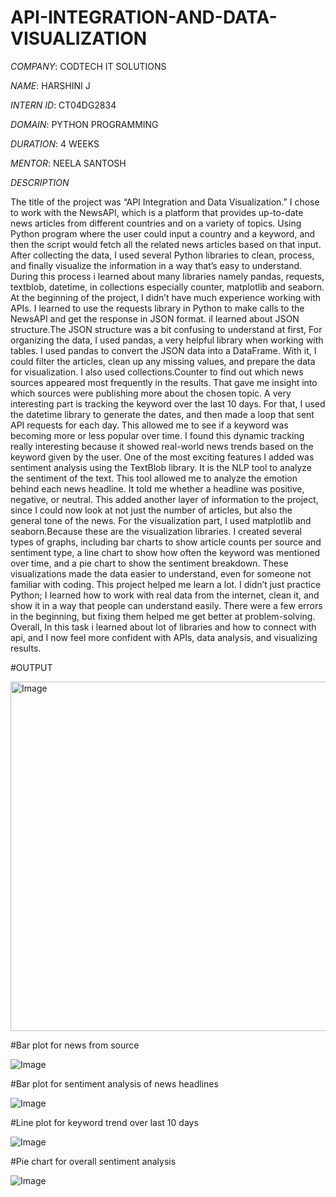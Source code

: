 # API-INTEGRATION-AND-DATA-VISUALIZATION

*COMPANY*: CODTECH IT SOLUTIONS

*NAME*: HARSHINI J

*INTERN ID*: CT04DG2834

*DOMAIN*: PYTHON PROGRAMMING

*DURATION*: 4 WEEKS

*MENTOR*: NEELA SANTOSH

 *DESCRIPTION*

The title of the project was “API Integration and Data Visualization.” I chose to work with the NewsAPI, which is a platform that provides up-to-date news articles from different countries and on a variety of topics. Using Python program where the user could input a country and a keyword, and then the script would fetch all the related news articles based on that input. After collecting the data, I used several Python libraries to clean, process, and finally visualize the information in a way that’s easy to understand. During this process i learned about many libraries namely pandas, requests, textblob, datetime, in collections especially counter, matplotlib and seaborn.
At the beginning of the project, I didn’t have much experience working with APIs. I learned to use the requests library in Python to make calls to the NewsAPI and get the response in JSON format. iI learned about JSON structure.The JSON structure was a bit confusing to understand at first, 
For organizing the data, I used pandas, a very helpful library when working with tables. I used pandas to convert the JSON data into a DataFrame. With it, I could filter the articles, clean up any missing values, and prepare the data for visualization. I also used collections.Counter to find out which news sources appeared most frequently in the results. That gave me insight into which sources were publishing more about the chosen topic.
A very interesting part is tracking the keyword over the last 10 days. For that, I used the datetime library to generate the dates, and then made a loop that sent API requests for each day. This allowed me to see if a keyword was becoming more or less popular over time. I found this dynamic tracking really interesting because it showed real-world news trends based on the keyword given by the user.
One of the most exciting features I added was sentiment analysis using the TextBlob library. It is the NLP tool to analyze the sentiment of the text. This tool allowed me to analyze the emotion behind each news headline. It told me whether a headline was positive, negative, or neutral. This added another layer of information to the project, since I could now look at not just the number of articles, but also the general tone of the news.
For the visualization part, I used matplotlib and seaborn.Because these are the visualization libraries. I created several types of graphs, including bar charts to show article counts per source and sentiment type, a line chart to show how often the keyword was mentioned over time, and a pie chart to show the sentiment breakdown. These visualizations made the data easier to understand, even for someone not familiar with coding.
This project helped me learn a lot. I didn’t just practice Python; I learned how to work with real data from the internet, clean it, and show it in a way that people can understand easily. There were a few errors in the beginning, but fixing them helped me get better at problem-solving. Overall, In this task i learned about lot of libraries and how to connect with api, and I now feel more confident with APIs, data analysis, and visualizing results.

#OUTPUT

<img width="1893" height="559" alt="Image" src="https://github.com/user-attachments/assets/8ec7c182-9c5e-4ce9-95cb-d7e7a496e75b" />

#Bar plot for news from source

![Image](https://github.com/user-attachments/assets/cd7e424f-cf36-4171-9680-a1f217bdbe6d)

#Bar plot for sentiment analysis of news headlines

![Image](https://github.com/user-attachments/assets/16d5c7b9-6889-4ac9-8224-5f79687eb86c) 

#Line plot for keyword trend over last 10 days

![Image](https://github.com/user-attachments/assets/e0b2d7c3-e34d-478d-8c2f-63e1daa75ec0) 

#Pie chart for overall sentiment analysis

![Image](https://github.com/user-attachments/assets/6ac6fb27-68de-417f-817a-bbe4e079994f)

